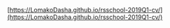 [https://LomakoDasha.github.io/rsschool-2019Q1-cv/](https://LomakoDasha.github.io/rsschool-2019Q1-cv/)